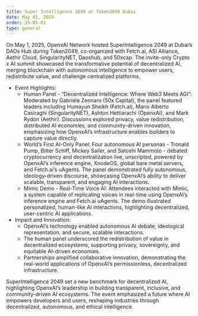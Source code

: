 ```yaml
---
title: Super Intelligence 2049 at Token2049 Dubai
date: May 01, 2025
order: 25-05-01
type: general
---
```


On May 1, 2025, OpenxAI Network hosted SuperIntelligence 2049 at Dubai’s DAOs Hub during Token2049, co-organized with Fetch.ai, ASI Alliance, Aethir Cloud, SingularityNET, Daoshub, and 50xcap. The invite-only Crypto x AI summit showcased the transformative potential of decentralized AI, merging blockchain with autonomous intelligence to empower users, redistribute value, and challenge centralized platforms.

- Event Highlights:
  - Human Panel - “Decentralized Intelligence: Where Web3 Meets AGI”: Moderated by Gabriele Zennaro (50x Capital), the panel featured leaders including Humayun Sheikh (Fetch.ai), Mario Alberto Casiraghi (SingularityNET), Ashton Hettiarachi (OpenxAI), and Mark Rydon (Aethir). Discussions explored privacy, value redistribution, distributed AI economies, and community-driven innovation, emphasizing how OpenxAI’s infrastructure enables builders to capture value directly.
  - World’s First AI-Only Panel: Four autonomous AI personas - Tronald Pump, Bitter Schiff, Mickey Sailer, and Satoshi Mammoto - debated cryptocurrency and decentralization live, unscripted, powered by OpenxAI’s inference engine, XnodeOS, global bare metal servers, and Fetch.ai’s uAgents. The panel demonstrated fully autonomous, ideology-driven discourse, showcasing OpenxAI’s ability to deliver scalable, transparent, and engaging AI interactions.
  - Mimic Demo - Real-Time Voice AI: Attendees interacted with Mimic, a system capable of replicating voices in real-time using OpenxAI’s inference engine and Fetch.ai uAgents. The demo illustrated personalized, human-like AI interactions, highlighting decentralized, user-centric AI applications.
- Impact and Innovation:
  - OpenxAI’s technology enabled autonomous AI debate, ideological representation, and secure, scalable interactions.
  - The human panel underscored the redistribution of value in decentralized ecosystems, supporting privacy, sovereignty, and equitable AI-driven economies.
  - Partnerships amplified collaborative innovation, demonstrating the real-world applications of OpenxAI’s permissionless, decentralized infrastructure.

SuperIntelligence 2049 set a new benchmark for decentralized AI, highlighting OpenxAI’s leadership in building transparent, inclusive, and community-driven AI ecosystems. The event emphasized a future where AI empowers developers and users, reshaping industries through decentralized, autonomous, and ethical intelligence.
